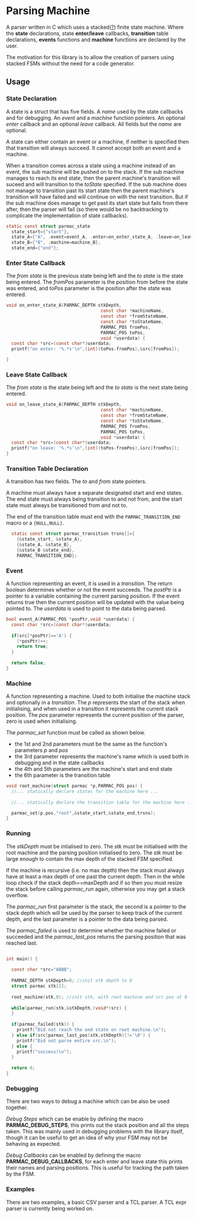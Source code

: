 # Parsing Machine

A parser written in C which uses a stacked([?](https://gamedev.stackexchange.com/questions/25854/gamestate-management-hierarchical-fsm-vs-stack-based-fsm/25859#25859)) finite state machine. Where the **state** declarations, state **enter/leave** callbacks, **transition** table declarations, **events** functions and **machine** functions are declared by the user.

The motivation for this library is to allow the creation of parsers using stacked FSMs without the need for a code generator.

## Usage

### State Declaration

A state is a struct that has five fields. A *name* used by the state callbacks and for debugging. An *event* and a *machine* function pointers. An optional *enter* callback and an optional *leave* callback. All fields but the *name* are optional.

A state can either contain an event or a machine, if neither is specified then that transition will always succeed. It cannot accept both an event and a machine.

When a transition comes across a state using a machine instead of an event, the sub machine will be pushed on to the stack. If the sub machine manages to reach its end state, then the parent machine's transition will suceed and will transition to the *toState* specified. If the sub machine does not manage to transition past its start state then the parent machine's transition will have failed and will continue on with the next transition. But if the sub machine does manage to get past its start state but fails from there after, then the parser will fail (so there would be no backtracking to complicate the implementation of state callbacks).

```C
static const struct parmac_state 
  state_start={"start"},
  state_A={"A", .event=event_A, .enter=on_enter_state_A, .leave=on_leave_state_A},
  state_B={"B", .machine=machine_B},
  state_end={"end"};
```

### Enter State Callback

The *from state* is the previous state being left and the *to state* is the state being entered. The *fromPos* parameter is the position from before the state was entered, and *toPos* parameter is the position after the state was entered.

```C
void on_enter_state_A(PARMAC_DEPTH stkDepth,
                                    const char *machineName,
                                    const char *fromStateName,
                                    const char *toStateName,
                                    PARMAC_POS fromPos,
                                    PARMAC_POS toPos,
                                    void *userdata) {
  const char *src=(const char*)userdata;
  printf("on enter: '%.*s'\n",(int)(toPos-fromPos),&src[fromPos]);

}
```

### Leave State Callback

The *from state* is the state being left and the *to state* is the next state being entered.

```C
void on_leave_state_A(PARMAC_DEPTH stkDepth,
                                    const char *machineName,
                                    const char *fromStateName,
                                    const char *toStateName,
                                    PARMAC_POS fromPos,
                                    PARMAC_POS toPos,
                                    void *userdata) {
  const char *src=(const char*)userdata;
  printf("on leave: '%.*s'\n",(int)(toPos-fromPos),&src[fromPos]);
}

```

### Transition Table Declaration

A transition has two fields. The *to* and *from* state pointers.

A machine must always have a separate designated start and end states. The end state must always being transition to and not from, and the start state must always be transitioned from and not to.

The end of the transition table must end with the ```PARMAC_TRANSITION_END``` macro or a ```{NULL,NULL}```.
```C
  static const struct parmac_transition trsns[]={
    {&state_start, &state_A},
    {&state_A, &state_B},
    {&state_B &state_end},
	PARMAC_TRANSITION_END};

```

### Event

A function representing an event, it is used in a *transition*. The return boolean determines whether or not the event succeeds. The *postPtr* is a pointer to a variable containing the current parsing position. If the event returns true then the current position will be updated with the value being pointed to. The *userdata* is used to point to the data being parsed.

```C
bool event_A(PARMAC_POS *posPtr,void *userdata) {
  const char *src=(const char*)userdata;
  
  if(src[*posPtr]=='A') {
    (*posPtr)++;
    return true;
  }
  
  return false;
}

```
### Machine
A function representing a machine. Used to both initialise the machine stack and optionally in a *transition*. The *p* represents the start of the stack when initialising, and when used in a transition it represents the current stack position. The *pos* parameter represents the current position of the parser, zero is used when initialising.

The *parmac_set* function must be called as shown below.
* the 1st and 2nd parameters must be the same as the function's parameters *p* and *pos*
* the 3rd parameter represents the machine's name which is used both in debugging and in the state callbacks
* the 4th and 5th parameters are the machine's start and end state
* the 6th parameter is the transition table

```C
void root_machine(struct parmac *p,PARMAC_POS pos) {
  //... statically declare states for the machine here ...
  
  //... statically declare the transition table for the machine here ...

  parmac_set(p,pos,"root",&state_start,&state_end,trsns);
}
```

### Running
The *stkDepth* must be intialised to zero. The *stk* must be initialised with the root machine and the parsing position initialised to zero. The *stk* must be large enough to contain the max depth of the stacked FSM specified.

If the machine is recursive (i.e. no max depth) then the stack must always have at least a max depth of one past the current depth. Then in the while loop check if the stack depth==maxDepth and if so then you must resize the stack before calling *parmac_run* again, otherwise you may get a stack overflow.

The *parmac_run* first parameter is the stack, the second is a pointer to the stack depth which will be used by the parser to keep track of the current depth, and the last parameter is a pointer to the data being parsed.

The *parmac_failed* is used to determine whether the machine failed or succeeded and the *parmac_last_pos* returns the parsing position that was reached last.

```C

int main() {
  
  const char *src="ABBB";
  
  PARMAC_DEPTH stkDepth=0; //init stk depth to 0
  struct parmac stk[2];
  
  root_machine(stk,0); //init stk, with root machine and src pos at 0
  
  while(parmac_run(stk,&stkDepth,(void*)src) {
  }
  
  if(parmac_failed(stk)) {
    printf("Did not reach the end state on root machine.\n");
  } else if(src[parmac_last_pos(stk,stkDepth)]!='\0') {
    printf("Did not parse entire src.\n");
  } else {
    printf("success!\n");
  }
  
  return 0;
}
```

### Debugging
There are two ways to debug a machine which can be also be used together. 

*Debug Steps* which can be enable by defining the macro **PARMAC_DEBUG_STEPS**, this prints out the stack position and all the steps taken. This was mainly used in debugging problems with the library itself, though it can be useful to get an idea of why your FSM may not be behaving as expected.

*Debug Callbacks* can be enabled by defining the macro **PARMAC_DEBUG_CALLBACKS**, for each enter and leave state this prints their names and parsing positions. This is useful for tracking the path taken by the FSM.


### Examples

There are two examples, a basic CSV parser and a TCL parser. A TCL expr parser is currently being worked on.
